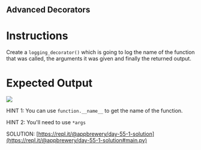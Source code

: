 ## Advanced Decorators

# Instructions

Create a `logging_decorator()` which is going to log the name of the function that was called, 
the arguments it was given and finally the returned output. 

# Expected Output

 ![](https://cdn.fs.teachablecdn.com/jA2ypes2RfuB0cuC41yd)

HINT 1: You can use `function.__name__` to get the name of the function.

HINT 2: You'll need to use `*args`

SOLUTION:  [https://repl.it/@appbrewery/day-55-1-solution](https://repl.it/@appbrewery/day-55-1-solution#main.py)

